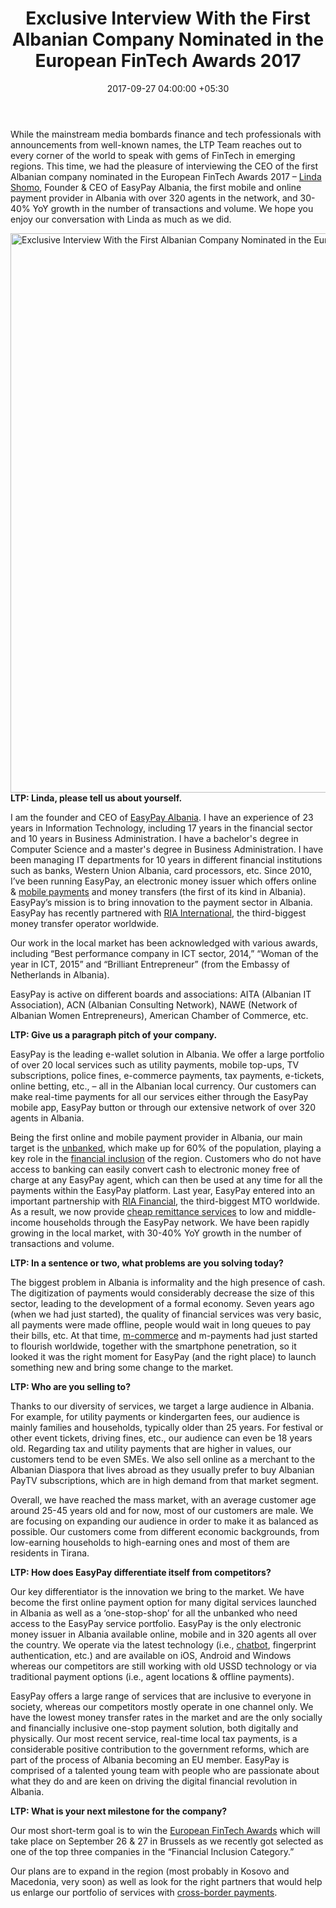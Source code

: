 ﻿---
title: Exclusive Interview With the First Albanian Company Nominated in the European
  FinTech Awards 2017
date: 2017-09-27 04:00:00 +05:30
tags:
- Asia
- EasyPay Albania
- Europe
- insights
- US
Person: Enrico Giuseppe Muni
category:
- Fintech
- Insights
Markets:
- Asia
- EasyPay Albania
- Europe
- insights
- US
type: post
status: publish
layout: post
---

<p>While the mainstream media bombards finance and tech professionals with announcements from well-known names, the LTP Team reaches out to every corner of the world to speak with gems of FinTech in emerging regions. This time, we had the pleasure of interviewing the CEO of the first Albanian company nominated in the European FinTech Awards 2017 – <a href="https://www.linkedin.com/in/linda-shomo-6415619/">Linda Shomo</a>, Founder &amp; CEO of EasyPay Albania, the first mobile and online payment provider in Albania with over 320 agents in the network, and 30-40% YoY growth in the number of transactions and volume. We hope you enjoy our conversation with Linda as much as we did. </p>
<p><img class="aligncenter size-full wp-image-27951" src="https://s3-us-west-2.amazonaws.com/go-medici/uploads/2017/09/easy.png" alt="Exclusive Interview With the First Albanian Company Nominated in the European FinTech Awards 2017" width="1600" height="895" />
<b>LTP: Linda, please tell us about yourself.</b></p>
<p>I am the founder and CEO of <a href="http://www.easypay.al/">EasyPay Albania</a>. I have an experience of 23 years in Information Technology, including 17 years in the financial sector and 10 years in Business Administration. I have a bachelor's degree in Computer Science and a master's degree in Business Administration. I have been managing IT departments for 10 years in different financial institutions such as banks, Western Union Albania, card processors, etc. Since 2010, I’ve been running EasyPay, an electronic money issuer which offers online &amp; <a href="https://letstalkpayments.com/future-of-mobile-payments/">mobile payments</a> and money transfers (the first of its kind in Albania). EasyPay’s mission is to bring innovation to the payment sector in Albania. EasyPay has recently partnered with <a href="https://www.riamoneytransfer.com/">RIA International</a>, the third-biggest money transfer operator worldwide. </p>
<p>Our work in the local market has been acknowledged with various awards, including “Best performance company in ICT sector, 2014,” “Woman of the year in ICT, 2015” and “Brilliant Entrepreneur” (from the Embassy of Netherlands in Albania).</p>
<p>EasyPay is active on different boards and associations: AITA (Albanian IT Association), ACN (Albanian Consulting Network), NAWE (Network of Albanian Women Entrepreneurs), American Chamber of Commerce, etc.</p>
<p><b>LTP: Give us a paragraph pitch of your company.</b></p>
<p>EasyPay is the leading e-wallet solution in Albania. We offer a large portfolio of over 20 local services such as utility payments, mobile top-ups, TV subscriptions, police fines, e-commerce payments, tax payments, e-tickets, online betting, etc., – all in the Albanian local currency. Our customers can make real-time payments for all our services either through the EasyPay mobile app, EasyPay button or through our extensive network of over 320 agents in Albania. </p>
<p>Being the first online and mobile payment provider in Albania, our main target is the <a href="https://letstalkpayments.com/39-of-the-worlds-population-does-not-have-a-bank-account/">unbanked</a>, which make up for 60% of the population, playing a key role in the <a href="https://letstalkpayments.com/regulating-digital-financial-services-to-promote-financial-inclusion/">financial inclusion</a> of the region. Customers who do not have access to banking can easily convert cash to electronic money free of charge at any EasyPay agent, which can then be used at any time for all the payments within the EasyPay platform. Last year, EasyPay entered into an important partnership with <a href="http://www.riafinancial.com/locations/US/home.aspx">RIA Financial</a>, the third-biggest MTO worldwide. As a result, we now provide <a href="https://letstalkpayments.com/fintech-is-pushing-banks-out-of-the-remittance-business/">cheap remittance services</a> to low and middle-income households through the EasyPay network. We have been rapidly growing in the local market, with 30-40% YoY growth in the number of transactions and volume.</p>
<p><b>LTP: In a sentence or two, what problems are you solving today?</b></p>
<p>The biggest problem in Albania is informality and the high presence of cash. The digitization of payments would considerably decrease the size of this sector, leading to the development of a formal economy. Seven years ago (when we had just started), the quality of financial services was very basic, all payments were made offline, people would wait in long queues to pay their bills, etc. At that time, <a href="https://letstalkpayments.com/the-key-elements-defining-the-perfect-checkout-experience-in-m-commerce/">m-commerce</a> and m-payments had just started to flourish worldwide, together with the smartphone penetration, so it looked it was the right moment for EasyPay (and the right place) to launch something new and bring some change to the market.</p>
<p><b>LTP: Who are you selling to?</b></p>
<p>Thanks to our diversity of services, we target a large audience in Albania. For example, for utility payments or kindergarten fees, our audience is mainly families and households, typically older than 25 years. For festival or other event tickets, driving fines, etc., our audience can even be 18 years old. Regarding tax and utility payments that are higher in values, our customers tend to be even SMEs. We also sell online as a merchant to the Albanian Diaspora that lives abroad as they usually prefer to buy Albanian PayTV subscriptions, which are in high demand from that market segment. </p>
<p>Overall, we have reached the mass market, with an average customer age around 25-45 years old and for now, most of our customers are male. We are focusing on expanding our audience in order to make it as balanced as possible. Our customers come from different economic backgrounds, from low-earning households to high-earning ones and most of them are residents in Tirana. </p>
<p><b>LTP: How does EasyPay differentiate itself from competitors?</b></p>
<p>Our key differentiator is the innovation we bring to the market. We have become the first online payment option for many digital services launched in Albania as well as a ‘one-stop-shop’ for all the unbanked who need access to the EasyPay service portfolio. EasyPay is the only electronic money issuer in Albania available online, mobile and in 320 agents all over the country. We operate via the latest technology (i.e., <a href="https://letstalkpayments.com/chatbots-will-enable-deeper-engagement-and-build-stronger-customer-loyalty/">chatbot</a>, fingerprint authentication, etc.) and are available on iOS, Android and Windows whereas our competitors are still working with old USSD technology or via traditional payment options (i.e., agent locations &amp; offline payments). </p>
<p>EasyPay offers a large range of services that are inclusive to everyone in society, whereas our competitors mostly operate in one channel only. We have the lowest money transfer rates in the market and are the only socially and financially inclusive one-stop payment solution, both digitally and physically. Our most recent service, real-time local tax payments, is a considerable positive contribution to the government reforms, which are part of the process of Albania becoming an EU member. EasyPay is comprised of a talented young team with people who are passionate about what they do and are keen on driving the digital financial revolution in Albania. </p>
<p><b>LTP: What is your next milestone for the company?</b></p>
<p>Our most short-term goal is to win the <a href="https://europe2017.fintech.nl/">European FinTech Awards</a> which will take place on September 26 &amp; 27 in Brussels as we recently got selected as one of the top three companies in the “Financial Inclusion Category.”</p>
<p>Our plans are to expand in the region (most probably in Kosovo and Macedonia, very soon) as well as look for the right partners that would help us enlarge our portfolio of services with <a href="https://letstalkpayments.com/four-elements-of-cross-border-payments-optimization/">cross-border payments</a>.</p>
